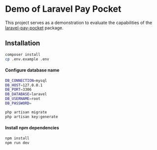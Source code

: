 # Demo of Laravel Pay Pocket

This project serves as a demonstration to evaluate the capabilities of the [laravel-pay-pocket](https://github.com/HPWebdeveloper/laravel-pay-pocket) package.


## Installation


```bash
composer install
cp .env.example .env
```

#### Configure database name
```bash
DB_CONNECTION=mysql
DB_HOST=127.0.0.1
DB_PORT=3306
DB_DATABASE=laravel
DB_USERNAME=root
DB_PASSWORD=
```


```bash
php artisan migrate
php artisan key:generate
```

#### Install npm dependencies

```bash
npm install
npm run dev
```